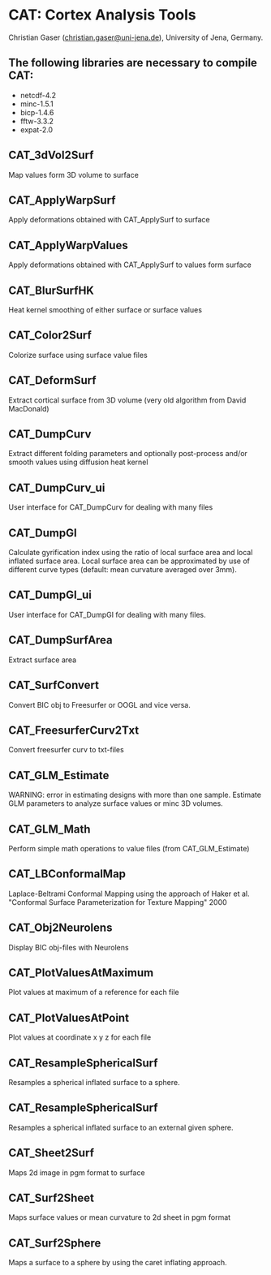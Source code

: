 # CAT: Cortex Analysis Tools
Christian Gaser (christian.gaser@uni-jena.de), University of Jena, Germany.

## The following libraries are necessary to compile CAT:
- netcdf-4.2
- minc-1.5.1
- bicp-1.4.6
- fftw-3.3.2
- expat-2.0

## CAT_3dVol2Surf
Map values form 3D volume to surface

## CAT_ApplyWarpSurf
Apply deformations obtained with CAT_ApplySurf to surface

## CAT_ApplyWarpValues
Apply deformations obtained with CAT_ApplySurf to values form surface

## CAT_BlurSurfHK
Heat kernel smoothing of either surface or surface values

## CAT_Color2Surf
Colorize surface using surface value files

## CAT_DeformSurf
Extract cortical surface from 3D volume (very old algorithm from David MacDonald)

## CAT_DumpCurv
Extract different folding parameters and optionally post-process and/or smooth
values using diffusion heat kernel

## CAT_DumpCurv_ui
User interface for CAT_DumpCurv for dealing with many files

## CAT_DumpGI
Calculate gyrification index using the ratio of local surface area and local
inflated surface area. Local surface area can be approximated by use of different
curve types (default: mean curvature averaged over 3mm).

## CAT_DumpGI_ui
User interface for CAT_DumpGI for dealing with many files.

## CAT_DumpSurfArea
Extract surface area

## CAT_SurfConvert
Convert BIC obj to Freesurfer or OOGL and vice versa.

## CAT_FreesurferCurv2Txt
Convert freesurfer curv to txt-files

## CAT_GLM_Estimate
WARNING: error in estimating designs with more than one sample.
Estimate GLM parameters to analyze surface values or minc 3D volumes.

## CAT_GLM_Math
Perform simple math operations to value files (from CAT_GLM_Estimate)

## CAT_LBConformalMap
Laplace-Beltrami Conformal Mapping using the approach of Haker et al. "Conformal 
Surface Parameterization for Texture Mapping" 2000

## CAT_Obj2Neurolens
Display BIC obj-files with Neurolens

## CAT_PlotValuesAtMaximum
Plot values at maximum of a reference for each file

## CAT_PlotValuesAtPoint
Plot values at coordinate x y z for each file

## CAT_ResampleSphericalSurf
Resamples a spherical inflated surface to a sphere.

## CAT_ResampleSphericalSurf
Resamples a spherical inflated surface to an external given sphere.

## CAT_Sheet2Surf
Maps 2d image in pgm format to surface

## CAT_Surf2Sheet
Maps surface values or mean curvature to 2d sheet in pgm format

## CAT_Surf2Sphere
Maps a surface to a sphere by using the caret inflating approach. 
